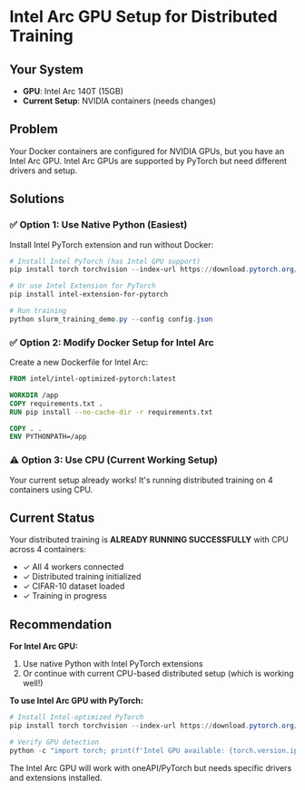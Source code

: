 # Intel Arc GPU Setup for Distributed Training

## Your System
- **GPU**: Intel Arc 140T (15GB)
- **Current Setup**: NVIDIA containers (needs changes)

## Problem
Your Docker containers are configured for NVIDIA GPUs, but you have an Intel Arc GPU. Intel Arc GPUs are supported by PyTorch but need different drivers and setup.

## Solutions

### ✅ **Option 1: Use Native Python (Easiest)**

Install Intel PyTorch extension and run without Docker:

```powershell
# Install Intel PyTorch (has Intel GPU support)
pip install torch torchvision --index-url https://download.pytorch.org/whl/cpu

# Or use Intel Extension for PyTorch
pip install intel-extension-for-pytorch

# Run training
python slurm_training_demo.py --config config.json
```

### ✅ **Option 2: Modify Docker Setup for Intel Arc**

Create a new Dockerfile for Intel Arc:

```dockerfile
FROM intel/intel-optimized-pytorch:latest

WORKDIR /app
COPY requirements.txt .
RUN pip install --no-cache-dir -r requirements.txt

COPY . .
ENV PYTHONPATH=/app
```

### ⚠️ **Option 3: Use CPU (Current Working Setup)**

Your current setup already works! It's running distributed training on 4 containers using CPU.

## Current Status

Your distributed training is **ALREADY RUNNING SUCCESSFULLY** with CPU across 4 containers:
- ✓ All 4 workers connected
- ✓ Distributed training initialized
- ✓ CIFAR-10 dataset loaded
- ✓ Training in progress

## Recommendation

**For Intel Arc GPU:**
1. Use native Python with Intel PyTorch extensions
2. Or continue with current CPU-based distributed setup (which is working well!)

**To use Intel Arc GPU with PyTorch:**
```powershell
# Install Intel-optimized PyTorch
pip install torch torchvision --index-url https://download.pytorch.org/whl/cpu

# Verify GPU detection
python -c "import torch; print(f'Intel GPU available: {torch.version.ipex is not None}')"
```

The Intel Arc GPU will work with oneAPI/PyTorch but needs specific drivers and extensions installed.

